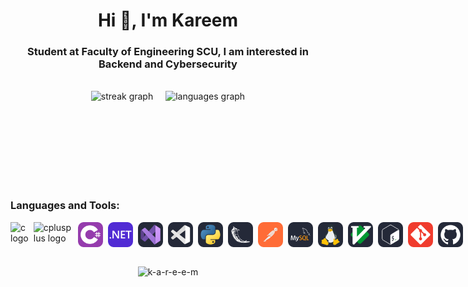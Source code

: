 <h1 align="center">Hi 👋, I'm Kareem</h1>
<h3 align="center">Student at Faculty of Engineering SCU, I am interested in Backend and Cybersecurity</h3>


<br clear="both">

<div align="center" style="display: flex; justify-content: center; gap: 20px;">
  <img src="https://streak-stats.demolab.com?user=K-a-r-e-e-m&locale=en&mode=weekly&theme=tokyonight&hide_border=true&border_radius=5" height="150" alt="streak graph"  />
  <img src="https://github-readme-stats.vercel.app/api/top-langs?username=K-a-r-e-e-m&locale=en&hide_title=true&layout=compact&card_width=320&langs_count=6&theme=tokyonight&hide_border=true" height="150" alt="languages graph"  />
</div>

<h3 align="left">Languages and Tools:</h3>

<div align="left" style="display: flex; gap: .5rem">

  <img src="https://skillicons.dev/icons?i=c" height="40" alt="c logo"  />

  <img src="https://skillicons.dev/icons?i=cpp" height="40" alt="cplusplus logo"  />

  <img src="https://raw.githubusercontent.com/tandpfun/skill-icons/65dea6c4eaca7da319e552c09f4cf5a9a8dab2c8/icons/CS.svg" height="40" alt="cs logo"  />

  <img src="https://raw.githubusercontent.com/tandpfun/skill-icons/65dea6c4eaca7da319e552c09f4cf5a9a8dab2c8/icons/DotNet.svg" height="40" alt="dotnet logo"  />

  <img src="https://raw.githubusercontent.com/tandpfun/skill-icons/65dea6c4eaca7da319e552c09f4cf5a9a8dab2c8/icons/VisualStudio-Dark.svg" height="40" alt="vs logo"  />

  <img src="https://raw.githubusercontent.com/tandpfun/skill-icons/65dea6c4eaca7da319e552c09f4cf5a9a8dab2c8/icons/VSCode-Dark.svg" height="40" alt="vscode logo"  />

  <img src="https://raw.githubusercontent.com/tandpfun/skill-icons/main/icons/Python-Dark.svg" height="40" alt="python logo"  />
  
  <img src="https://raw.githubusercontent.com/tandpfun/skill-icons/main/icons/Flask-Dark.svg" height="40" alt="flask logo"  />

  <img src="https://raw.githubusercontent.com/tandpfun/skill-icons/65dea6c4eaca7da319e552c09f4cf5a9a8dab2c8/icons/Postman.svg" height="40" alt="postman logo"  />
  
  <img src="https://raw.githubusercontent.com/tandpfun/skill-icons/main/icons/MySQL-Dark.svg" height="40" alt="mysql logo"  />

  <img src="https://raw.githubusercontent.com/tandpfun/skill-icons/main/icons/Linux-Dark.svg" height="40" alt="linux logo"  />
  <img src="https://raw.githubusercontent.com/tandpfun/skill-icons/main/icons/VIM-Dark.svg" height="40" alt="vim logo"  />
  
  <img src="https://raw.githubusercontent.com/tandpfun/skill-icons/main/icons/Bash-Dark.svg" height="40" alt="bash logo"  />
  <img src="https://raw.githubusercontent.com/tandpfun/skill-icons/main/icons/Git.svg" height="40" alt="git logo"  />
  <img src="https://raw.githubusercontent.com/tandpfun/skill-icons/main/icons/Github-Dark.svg" height="40" alt="github logo"  />

  <img src="https://raw.githubusercontent.com/tandpfun/skill-icons/main/icons/Docker.svg" alt="postman" width="40" height="40"/>

  <img src="https://raw.githubusercontent.com/tandpfun/skill-icons/main/icons/Nginx.svg" alt="Nginx" width="40" height="40"/>

  <img src="https://raw.githubusercontent.com/tandpfun/skill-icons/65dea6c4eaca7da319e552c09f4cf5a9a8dab2c8/icons/Matlab-Dark.svg" height="40" alt="matlab logo"  />

  <img src="https://raw.githubusercontent.com/tandpfun/skill-icons/65dea6c4eaca7da319e552c09f4cf5a9a8dab2c8/icons/Bootstrap.svg" height="40" alt="bootstrap logo"  />


  <img src="https://skillicons.dev/icons?i=html" height="40" alt="html5 logo"  />
  <img src="https://skillicons.dev/icons?i=css" height="40" alt="css3 logo"  />
  <img src="https://skillicons.dev/icons?i=js" height="40" alt="javascript logo"  />
</div>

<br>

<p align="center"> <img src="https://komarev.com/ghpvc/?username=k-a-r-e-e-m&label=Profile%20views&color=0e75b6&style=flat" alt="k-a-r-e-e-m" /> </p>
